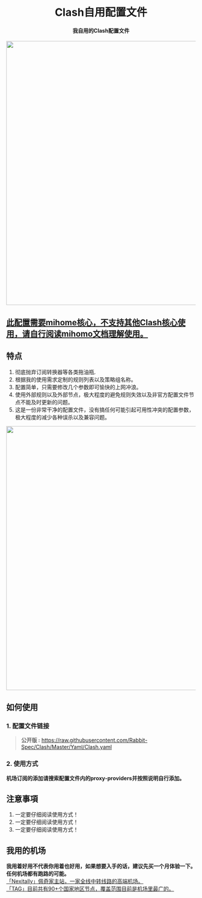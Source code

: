 <h1 align="center">Clash自用配置文件</h1>

<h4 align="center">我自用的Clash配置文件 </h4>

<p align="center">
<img src="https://raw.githubusercontent.com/Rabbit-Spec/Clash/Master/img/1.PNG" width="700"></img>
</p>

## [此配置需要mihome核心，不支持其他Clash核心使用，请自行阅读mihomo文档理解使用。](https://github.com/MetaCubeX/mihomo/tree/Alpha) <br>

## 特点
1. 彻底抛弃订阅转换器等各类拖油瓶.
2. 根据我的使用需求定制的规则列表以及策略组名称。
3. 配置简单，只需要修改几个参数即可愉快的上网冲浪。
4. 使用外部规则以及外部节点，极大程度的避免规则失效以及非官方配置文件节点不能及时更新的问题。
5. 这是一份非常干净的配置文件，没有搞任何可能引起可用性冲突的配置参数，极大程度的减少各种误杀以及兼容问题。
<p align="center">
<img src="https://raw.githubusercontent.com/Rabbit-Spec/Clash/Master/img/2.PNG" width="700"></img>
</p>

## 如何使用
### 1. 配置文件链接
> **公开版 :** https://raw.githubusercontent.com/Rabbit-Spec/Clash/Master/Yaml/Clash.yaml<br>
### 2. 使用方式
**机场订阅的添加请搜索配置文件内的proxy-providers并按照说明自行添加。**<br>

## 注意事項
1. 一定要仔细阅读使用方式！
2. 一定要仔细阅读使用方式！
3. 一定要仔细阅读使用方式！

## 我用的机场
**我用着好用不代表你用着也好用，如果想要入手的话，建议先买一个月体验一下。任何机场都有跑路的可能。**<br>
[「Nexitally」佩奇家主站，一家全线中转线路的高端机场。](https://naixii.com/signupbyemail.aspx?MemberCode=0b532ff85dda43e595fb1ae17843ae6d20211110231626) <br>
[「TAG」目前共有90+个国家地区节点，覆盖范围目前是机场里最广的。](https://tagss.pro#/register?invite=hlnIqYOx) <br>
